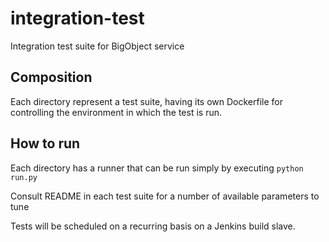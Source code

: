 # integration-test
Integration test suite for BigObject service

## Composition
Each directory represent a test suite, having its own Dockerfile for
controlling the environment in which the test is run.

## How to run
Each directory has a runner that can be run simply by executing `python run.py`

Consult README in each test suite for a number of available parameters to tune

Tests will be scheduled on a recurring basis on a Jenkins build slave.
